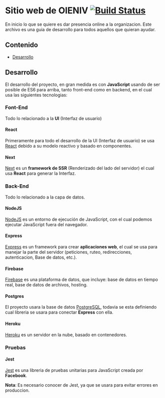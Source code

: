# Sitio web de OIENIV [![Build Status](https://travis-ci.com/davidsdevel/oieniv-website.svg?token=W8NymexqnsnzcJQKjMsx&branch=master)](https://travis-ci.com/davidsdevel/oieniv-website)

En inicio lo que se quiere es dar presencia online a la organizacion. Este archivo es una guia de desarrollo para todos aquellos que quieran ayudar.

## Contenido

- [Desarrollo](#development)

## Desarrollo <a name="development"></a>

El desarrollo del proyecto, en gran medida es con **JavaScript** usando de ser posible de ES6 para arriba, tanto front-end como en backend,
en el cual usa las siguientes tecnologias:

### Font-End

Todo lo relacionado a la **UI** \(Interfaz de usuario\)

#### React

Primeramente para todo el desarrollo de la UI \(Interfaz de usuario\) se usa [React](https://reactjs.org) debido a su modelo reactivo y basado en componentes.

#### Next

[Next](https://nextjs.org) es un **framework de SSR** \(Renderizado del lado del servidor\) el cual usa **React** para generar la Interfaz.

### Back-End

Todo lo relacionado a la capa de datos.

#### NodeJS

[NodeJS](https://nodejs.org) es un entorno de ejecución de JavaScript, con el cual podemos ejecutar JavaScript fuera del navegador.

#### Express

[Express](https://expressjs.com/es/) es un framework para crear **aplicaciones web**, el cual se usa para manejar la parte del servidor \(peticiones, ruteo, redirecciones, autenticacion, Base de datos, etc.\).

#### Firebase

[Firebase](https://firebase.google.com) es una plataforma de datos, que incluye: base de datos en tiempo real, base de datos de archivos, hosting.

#### Postgres

El proyecto usara la base de datos [PostgreSQL](https://www.postgresql.org/), todavia se esta definiendo cual libreria se usara para conectar **Express** con ella.

#### Heroku

[Heroku](https://www.heroku.com) es un servidor en la nube, basado en contenedores.

### Pruebas

#### Jest

[Jest](https://jest.io) es una libreria de pruebas unitarias para JavaScript creada por **Facebook**.

**Nota**: Es necesario conocer de Jest, ya que se usara para evitar errores en produccion.
